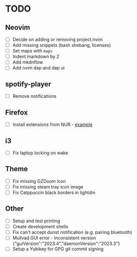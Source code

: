 # TODO

## Neovim

- [ ] Decide on adding or removing project.nvim
- [ ] Add missing snippets (bash shebang, licenses)
- [ ] Set maps with `maps`
- [ ] Indent markdown by 2
- [ ] Add mkdnflow
- [ ] Add nvim dap and dap ui

## spotify-player

- [ ] Remove notifications

## Firefox

- [ ] Install extensions from NUR - [example](https://github.com/rhoriguchi/nixos-setup/tree/master)

## i3

- [ ] Fix laptop locking on wake

## Theme

- [ ] Fix missing GZDoom icon
- [ ] Fix missing steam tray icon image
- [ ] Fix Catppuccin black borders in lightdm

## Other

- [ ] Setup and test printing
- [ ] Create development shells
- [ ] Fix can't accept dunst notification (e.g. pairing bluetooth)
- [ ] Mullvad GUI error - Inconsistent version {"guiVersion":"2023.4","daemonVersion":"2023.3"}
- [ ] Setup a Yubikey for GPG git commit signing
